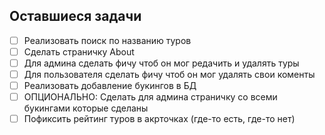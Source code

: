 ## Оставшиеся задачи

- [ ] Реализовать поиск по названию туров
- [ ] Сделать страничку About
- [ ] Для админа сделать фичу чтоб он мог редачить и удалять туры
- [ ] Для пользователя сделать фичу чтоб он мог удалять свои коменты
- [ ] Реализовать добавление букингов в БД
- [ ] ОПЦИОНАЛЬНО: Сделать для админа страничку со всеми букингами которые сделаны
- [ ] Пофиксить рейтинг туров в акрточках (где-то есть, где-то нет)
